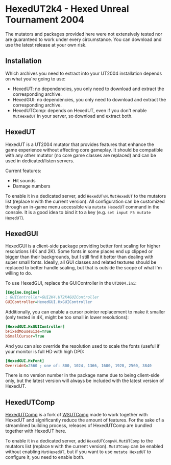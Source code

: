# HexedUT2k4 - Hexed Unreal Tournament 2004

The mutators and packages provided here were not extensively tested nor are guaranteed to work under every circumstance.
You can download and use the latest release at your own risk.

## Installation

Which archives you need to extract into your UT2004 installation depends on what you're going to use:
* HexedUT: no dependencies, you only need to download and extract the corresponding archive.
* HexedGUI: no dependencies, you only need to download and extract the corresponding archive.
* HexedUTComp: depends on HexedUT, even if you don't enable `MutHexedUT` in your server, so download and extract both.

## HexedUT

HexedUT is a UT2004 mutator that provides features that enhance the game experience without affecting core gameplay.
It should be compatible with any other mutator (no core game classes are replaced) and can be used in dedicated/listen servers.

Current features:
* Hit sounds
* Damage numbers

To enable it in a dedicated server, add `HexedUTvN.MutHexedUT` to the mutators list (replace `N` with the current version).
All configuration can be customized through an in-game menu accessible via `mutate HexedUT` command in the console.
It is a good idea to bind it to a key (e.g. `set input F5 mutate HexedUT`).

## HexedGUI

HexedGUI is a client-side package providing better font scaling for higher resolutions (4K and 2K).
Some fonts in some places end up clipped or bigger than their backgrounds, but I still find it better than dealing with super small fonts.
Ideally, all GUI classes and related textures should be replaced to better handle scaling, but that is outside the scope of what I'm willing to do.

To use HexedGUI, replace the GUIController in the `UT2004.ini`:

```ini
[Engine.Engine]
; GUIController=GUI2K4.UT2K4GUIController
GUIController=HexedGUI.HxGUIController
```

Additionally, you can enable a cursor pointer replacement to make it smaller (only tested in 4K, might be too small in lower resolutions):
```ini
[HexedGUI.HxGUIController]
bFixedMouseSize=True
bSmallCursor=True
```

And you can also override the resolution used to scale the fonts (useful if your monitor is full HD with high DPI):
```ini
[HexedGUI.HxFont]
OverrideX=2560 ; one of: 800, 1024, 1366, 1600, 1920, 2560, 3840
```

There is no version number in the package name due to being client-side only, but the latest version will always be included with the latest version of HexedUT.

## HexedUTComp

[HexedUTComp](https://github.com/hexengraf/HexedUTComp) is a fork of [WSUTComp](https://github.com/zenakuten/WSUTComp) made to work together with HexedUT and significantly reduce the amount of features.
For the sake of a streamlined building process, releases of HexedUTComp are bundled together with HexedUT here.

To enable it in a dedicated server, add `HexedUTCompvN.MutUTComp` to the mutators list (replace `N` with the current version).
`MutUTComp` can be enabled without enabling `MutHexedUT`, but if you want to use `mutate HexedUT` to configure it, you need to enable both.
